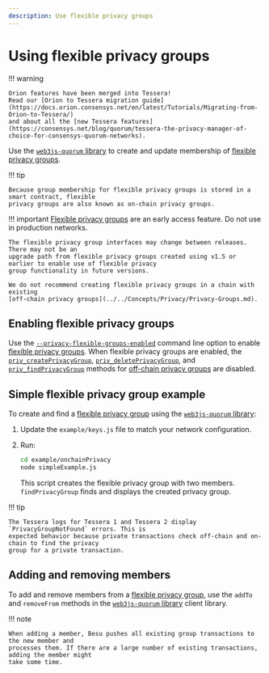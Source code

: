 ```yaml
---
description: Use flexible privacy groups
---
```


# Using flexible privacy groups

!!! warning

    Orion features have been merged into Tessera!
    Read our [Orion to Tessera migration guide](https://docs.orion.consensys.net/en/latest/Tutorials/Migrating-from-Orion-to-Tessera/)
    and about all the [new Tessera features](https://consensys.net/blog/quorum/tessera-the-privacy-manager-of-choice-for-consensys-quorum-networks).

Use the [`web3js-quorum` library](https://github.com/ConsenSys/web3js-quorum) to create and update
membership of [flexible privacy groups](../../Concepts/Privacy/Flexible-PrivacyGroups.md).

!!! tip

    Because group membership for flexible privacy groups is stored in a smart contract, flexible
    privacy groups are also known as on-chain privacy groups.

!!! important
    [Flexible privacy groups](../../Concepts/Privacy/Flexible-PrivacyGroups.md) are an early access
    feature. Do not use in production networks.

    The flexible privacy group interfaces may change between releases. There may not be an
    upgrade path from flexible privacy groups created using v1.5 or earlier to enable use of flexible privacy
    group functionality in future versions.

    We do not recommend creating flexible privacy groups in a chain with existing
    [off-chain privacy groups](../../Concepts/Privacy/Privacy-Groups.md).

## Enabling flexible privacy groups

Use the [`--privacy-flexible-groups-enabled`](../../Reference/CLI/CLI-Syntax.md#privacy-flexible-groups-enabled)
command line option to enable [flexible privacy groups](../../Concepts/Privacy/Flexible-PrivacyGroups.md).
When flexible privacy groups are enabled, the [`priv_createPrivacyGroup`](../../Reference/API-Methods.md#priv_createprivacygroup),
[`priv_deletePrivacyGroup`](../../Reference/API-Methods.md#priv_deleteprivacygroup),
and [`priv_findPrivacyGroup`](../../Reference/API-Methods.md#priv_findprivacygroup) methods for
[off-chain privacy groups](../../Concepts/Privacy/Privacy-Groups.md) are disabled.

## Simple flexible privacy group example

To create and find a [flexible privacy group](../../Concepts/Privacy/Flexible-PrivacyGroups.md) using
the [`web3js-quorum` library](https://github.com/ConsenSys/web3js-quorum):

1. Update the `example/keys.js` file to match your network configuration.

1. Run:

    ```bash
    cd example/onchainPrivacy
    node simpleExample.js
    ```

    This script creates the flexible privacy group with two members. `findPrivacyGroup` finds and
    displays the created privacy group.

!!! tip

    The Tessera logs for Tessera 1 and Tessera 2 display `PrivacyGroupNotFound` errors. This is
    expected behavior because private transactions check off-chain and on-chain to find the privacy
    group for a private transaction.

## Adding and removing members

To add and remove members from a [flexible privacy group](../../Concepts/Privacy/Flexible-PrivacyGroups.md),
use the `addTo` and `removeFrom` methods in the [`web3js-quorum` library](https://github.com/ConsenSys/web3js-quorum)
client library.

!!! note

    When adding a member, Besu pushes all existing group transactions to the new member and
    processes them. If there are a large number of existing transactions, adding the member might
    take some time.
